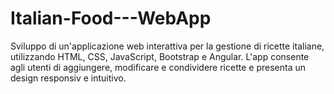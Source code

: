 # Italian-Food---WebApp
Sviluppo di un'applicazione web interattiva per la gestione di ricette italiane, utilizzando HTML, CSS, JavaScript, Bootstrap e Angular. L'app consente agli utenti di aggiungere, modificare e condividere ricette e presenta un design responsiv e intuitivo.
